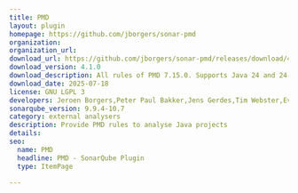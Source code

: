 ```yaml
---
title: PMD
layout: plugin
homepage: https://github.com/jborgers/sonar-pmd
organization: 
organization_url: 
download_url: https://github.com/jborgers/sonar-pmd/releases/download/4.1.0/sonar-pmd-plugin-4.1.0.jar
download_version: 4.1.0
download_description: All rules of PMD 7.15.0. Supports Java 24 and 24-preview, runs on Java 11+ analysis side
download_date: 2025-07-18
license: GNU LGPL 3
developers: Jeroen Borgers,Peter Paul Bakker,Jens Gerdes,Tim Webster,Evgeny Mandrikov
sonarqube_version: 9.9.4-10.7
category: external analysers
description: Provide PMD rules to analyse Java projects
details: 
seo:
  name: PMD
  headline: PMD - SonarQube Plugin
  type: ItemPage

---
```

